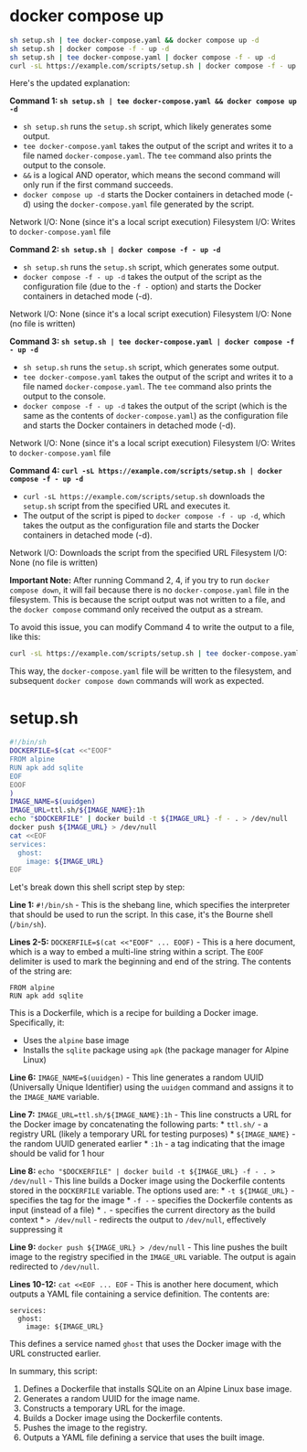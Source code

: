 # docker compose up

```sh
sh setup.sh | tee docker-compose.yaml && docker compose up -d
sh setup.sh | docker compose -f - up -d
sh setup.sh | tee docker-compose.yaml | docker compose -f - up -d
curl -sL https://example.com/scripts/setup.sh | docker compose -f - up -d
```

Here's the updated explanation:

**Command 1: `sh setup.sh | tee docker-compose.yaml && docker compose up -d`**

* `sh setup.sh` runs the `setup.sh` script, which likely generates some output.
* `tee docker-compose.yaml` takes the output of the script and writes it to a file named `docker-compose.yaml`. The `tee` command also prints the output to the console.
* `&&` is a logical AND operator, which means the second command will only run if the first command succeeds.
* `docker compose up -d` starts the Docker containers in detached mode (-d) using the `docker-compose.yaml` file generated by the script.

Network I/O: None (since it's a local script execution)
Filesystem I/O: Writes to `docker-compose.yaml` file

**Command 2: `sh setup.sh | docker compose -f - up -d`**

* `sh setup.sh` runs the `setup.sh` script, which generates some output.
* `docker compose -f - up -d` takes the output of the script as the configuration file (due to the `-f -` option) and starts the Docker containers in detached mode (-d).

Network I/O: None (since it's a local script execution)
Filesystem I/O: None (no file is written)

**Command 3: `sh setup.sh | tee docker-compose.yaml | docker compose -f - up -d`**

* `sh setup.sh` runs the `setup.sh` script, which generates some output.
* `tee docker-compose.yaml` takes the output of the script and writes it to a file named `docker-compose.yaml`. The `tee` command also prints the output to the console.
* `docker compose -f - up -d` takes the output of the script (which is the same as the contents of `docker-compose.yaml`) as the configuration file and starts the Docker containers in detached mode (-d).

Network I/O: None (since it's a local script execution)
Filesystem I/O: Writes to `docker-compose.yaml` file

**Command 4: `curl -sL https://example.com/scripts/setup.sh | docker compose -f - up -d`**

* `curl -sL https://example.com/scripts/setup.sh` downloads the `setup.sh` script from the specified URL and executes it.
* The output of the script is piped to `docker compose -f - up -d`, which takes the output as the configuration file and starts the Docker containers in detached mode (-d).

Network I/O: Downloads the script from the specified URL
Filesystem I/O: None (no file is written)

**Important Note:** After running Command 2, 4, if you try to run `docker compose down`, it will fail because there is no `docker-compose.yaml` file in the filesystem. This is because the script output was not written to a file, and the `docker compose` command only received the output as a stream.

To avoid this issue, you can modify Command 4 to write the output to a file, like this:
```bash
curl -sL https://example.com/scripts/setup.sh | tee docker-compose.yaml | docker compose -f - up -d
```
This way, the `docker-compose.yaml` file will be written to the filesystem, and subsequent `docker compose down` commands will work as expected.

# setup.sh

```sh
#!/bin/sh
DOCKERFILE=$(cat <<"EOOF"
FROM alpine
RUN apk add sqlite
EOF
EOOF
)
IMAGE_NAME=$(uuidgen)
IMAGE_URL=ttl.sh/${IMAGE_NAME}:1h
echo "$DOCKERFILE" | docker build -t ${IMAGE_URL} -f - . > /dev/null
docker push ${IMAGE_URL} > /dev/null
cat <<EOF
services:
  ghost:
    image: ${IMAGE_URL}
EOF
```

Let's break down this shell script step by step:

**Line 1:** `#!/bin/sh` - This is the shebang line, which specifies the interpreter that should be used to run the script. In this case, it's the Bourne shell (`/bin/sh`).

**Lines 2-5:** `DOCKERFILE=$(cat <<"EOOF" ... EOOF)` - This is a here document, which is a way to embed a multi-line string within a script. The `EOOF` delimiter is used to mark the beginning and end of the string. The contents of the string are:
```
FROM alpine
RUN apk add sqlite
```
This is a Dockerfile, which is a recipe for building a Docker image. Specifically, it:

* Uses the `alpine` base image
* Installs the `sqlite` package using `apk` (the package manager for Alpine Linux)

**Line 6:** `IMAGE_NAME=$(uuidgen)` - This line generates a random UUID (Universally Unique Identifier) using the `uuidgen` command and assigns it to the `IMAGE_NAME` variable.

**Line 7:** `IMAGE_URL=ttl.sh/${IMAGE_NAME}:1h` - This line constructs a URL for the Docker image by concatenating the following parts:
	* `ttl.sh/` - a registry URL (likely a temporary URL for testing purposes)
	* `${IMAGE_NAME}` - the random UUID generated earlier
	* `:1h` - a tag indicating that the image should be valid for 1 hour

**Line 8:** `echo "$DOCKERFILE" | docker build -t ${IMAGE_URL} -f - . > /dev/null` - This line builds a Docker image using the Dockerfile contents stored in the `DOCKERFILE` variable. The options used are:
	* `-t ${IMAGE_URL}` - specifies the tag for the image
	* `-f -` - specifies the Dockerfile contents as input (instead of a file)
	* `.` - specifies the current directory as the build context
	* `> /dev/null` - redirects the output to `/dev/null`, effectively suppressing it

**Line 9:** `docker push ${IMAGE_URL} > /dev/null` - This line pushes the built image to the registry specified in the `IMAGE_URL` variable. The output is again redirected to `/dev/null`.

**Lines 10-12:** `cat <<EOF ... EOF` - This is another here document, which outputs a YAML file containing a service definition. The contents are:
```
services:
  ghost:
    image: ${IMAGE_URL}
```
This defines a service named `ghost` that uses the Docker image with the URL constructed earlier.

In summary, this script:

1. Defines a Dockerfile that installs SQLite on an Alpine Linux base image.
2. Generates a random UUID for the image name.
3. Constructs a temporary URL for the image.
4. Builds a Docker image using the Dockerfile contents.
5. Pushes the image to the registry.
6. Outputs a YAML file defining a service that uses the built image.